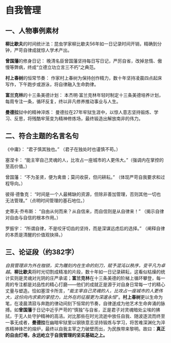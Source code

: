 # 自我管理
## 一、人物事例素材
**柳比歇夫**的时间统计法：昆虫学家柳比歇夫56年如一日记录时间开销，精确到分钟，严苛自律成就惊人学术产出。

**曾国藩**的修身日记： 晚清名臣曾国藩坚持每日写日记，严厉自省，改掉怠惰、傲慢等弊病，终成“立德立功立言三不朽”之典范。

**村上春树**的恒常节奏： 作家村上春树为保持创作精力，数十年坚持凌晨四点起床写作，下午跑步或游泳，将自律融入生命韵律。

**富兰克林**的十三条美德计划： 本杰明·富兰克林年轻时制定十三条美德培养计划，每周专注一条，循环反复，终以非凡修养推动事业与人生。

**曼德拉**狱中的精神淬炼： 曼德拉在27年牢狱生涯中，以惊人意志坚持锻炼、学习、反思，将残酷牢笼变为精神修炼场，最终锻造出解放南非的伟力。

## 二、符合主题的名言名句
《中庸》： “君子慎其独也。” （君子在独处时也谨慎不苟。）

塞涅卡： “能主宰自己灵魂的人，比攻占一座城市的人更伟大。”（强调内在掌控的至高价值。）

曾国藩： “不为圣贤，便为禽兽；莫问收获，但问耕耘。” （体现严苛自我要求和过程导向。）

彼得·德鲁克： “时间是一个人最稀缺的资源，但除非善加管理，否则其他一切也无法管理。”（点明时间管理的基石地位。）

史蒂夫·乔布斯： “自由从何而来？从自信来，而自信则是从自律来！” （揭示自律对自由与自信的根本作用。）

罗振宇： “所谓自律，不是咬牙切齿的坚持，而是深谋远虑后的选择。” （阐释自律的本质是清醒的价值观抉择。）

## 三、论证段（约382字）
_自我管理非为外在枷锁，实为雕刻内在生命的刻刀，赋予混沌以秩序，变平凡为卓越_。**柳比歇夫**将时光切割成精准的片段，数十年如一日记录耕耘，这看似枯燥的统计实则是灵魂对光阴的庄严承诺；**富兰克林**在十三条美德的阶梯上循环攀登，每一周的专注都是对品性的精心打磨——他们的成就正是源于对自身日常每一寸的精心丈量与塑造。恰如塞涅卡所言，“_能主宰自己灵魂的人，比攻占一座城市的人更伟大，这份向内求索的掌控力，比外在的征服更为深邃永恒_”。**村上春树**更以生命为笔，在凌晨清寂与奔跑的律动间刻下恒常的节奏，自律遂成为他艺术生命奔涌的脉搏。如**曾国藩**于日记中近乎严苛的“慎独”与自省，正是君子对灵魂暗处尘埃的拂拭，于无人处守护精神的高洁。对比那些在时光流逝中放任自我、随波逐流而终至一事无成者，**曼德拉**在幽暗牢狱里以钢铁意志坚持锻炼与学习，将苦难深渊化为淬炼精神锋芒的熔炉，最终以自我主宰之力破壁而出，为民族带来黎明。故曰：**真正的自由灯塔，永远屹立于自我管理的坚实基础之上。**
